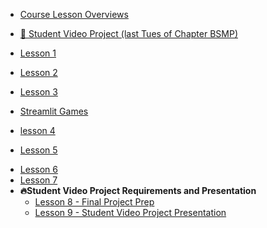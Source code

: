 
* [Course Lesson Overviews](lessons/lesson_summary.md)
* [🚀 Student Video Project (last Tues of Chapter BSMP)](/lessons/student_video_project/final_projects.md)  

* [Lesson 1](/lessons/lesson1/lesson1.md)

* [Lesson 2](/lessons/lesson2/lesson2.md)
* [Lesson 3](/lessons/lesson3/lesson3.md)
* [Streamlit Games](lessons/lesson3/streamlitgames.md)
* [lesson 4](/lessons/lesson4/lesson4.md)
<!--* [Lesson 4](/lessons/lesson4/lesson4_early.md)
  * [lesson 4](/lessons/lesson4/lesson4.md) -->
* [Lesson 5](/lessons/lesson5/lesson5_early.md)
<!--  * [⚠️ lesson 5 - in class](lessons/lesson5/lesson5.md) -->
* [Lesson 6](/lessons/lesson6/lesson6_early.md)
* [Lesson 7](/lessons/lesson7/lesson7_early.md)
* **🔥Student Video Project Requirements and Presentation**
  * [Lesson 8 - Final Project Prep](/lessons/student_video_project/README_early.md)
  * [Lesson 9 - Student Video Project Presentation](/lessons/student_video_project/final_projects.md)
